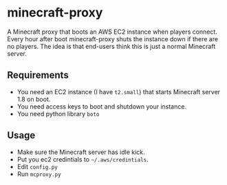 minecraft-proxy
===============

A Minecraft proxy that boots an AWS EC2 instance when players connect. Every hour after boot minecraft-proxy shuts the instance down if there are no players. The idea is that end-users think this is just a normal Minecraft server.

Requirements
------------

 * You need an EC2 instance (I have `t2.small`) that starts Minecraft server 1.8 on boot.
 * You need access keys to boot and shutdown your instance.
 * You need python library `boto`

Usage
-----

 * Make sure the Minecraft server has idle kick.
 * Put you ec2 credintials to `~/.aws/credintials`. 
 * Edit `config.py`
 * Run `mcproxy.py`
